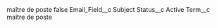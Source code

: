 <?xml version="1.0" encoding="UTF-8"?>
<CustomMetadata xmlns="http://soap.sforce.com/2006/04/metadata" xmlns:xsi="http://www.w3.org/2001/XMLSchema-instance" xmlns:xsd="http://www.w3.org/2001/XMLSchema">
    <label>maître de poste</label>
    <protected>false</protected>
    <values>
        <field>Email_Field__c</field>
        <value xsi:type="xsd:string">Subject</value>
    </values>
    <values>
        <field>Status__c</field>
        <value xsi:type="xsd:string">Active</value>
    </values>
    <values>
        <field>Term__c</field>
        <value xsi:type="xsd:string">maître de poste</value>
    </values>
</CustomMetadata>
